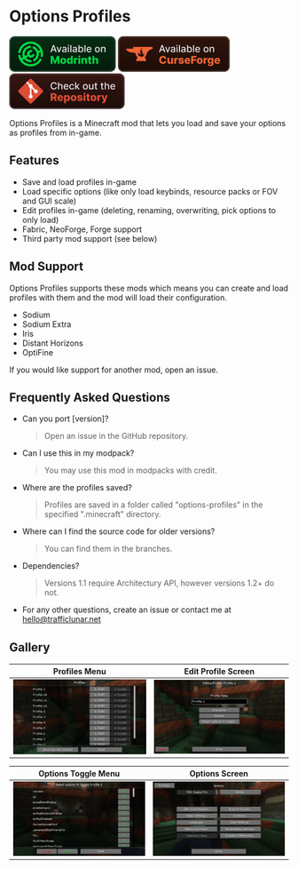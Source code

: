 # Options Profiles

[![Modrinth](https://github.com/intergrav/devins-badges/blob/v3/assets/cozy/available/modrinth_64h.png?raw=true)](https://modrinth.com/mod/options-profiles)
[![Curseforge](https://github.com/intergrav/devins-badges/blob/v3/assets/cozy/available/curseforge_64h.png?raw=true)](https://curseforge.com/minecraft/mc-mods/options-profiles)
[![GitHub](https://github.com/intergrav/devins-badges/blob/v3/assets/cozy/available/git_64h.png?raw=true)](https://github.com/trafficlunar/options-profiles)

Options Profiles is a Minecraft mod that lets you load and save your options as profiles from in-game.

## Features
- Save and load profiles in-game
- Load specific options (like only load keybinds, resource packs or FOV and GUI scale)
- Edit profiles in-game (deleting, renaming, overwriting, pick options  to only load)
- Fabric, NeoForge, Forge support
- Third party mod support (see below)

## Mod Support
Options Profiles supports these mods which means you can create and load profiles with them and the mod will load their configuration.

- Sodium
- Sodium Extra
- Iris
- Distant Horizons
- OptiFine

If you would like support for another mod, open an issue.

## Frequently Asked Questions
- Can you port [version]?
    > Open an issue in the GitHub repository.
- Can I use this in my modpack?
    > You may use this mod in modpacks with credit.
- Where are the profiles saved?
    > Profiles are saved in a folder called "options-profiles" in the specified ".minecraft" directory.
- Where can I find the source code for older versions?
    > You can find them in the branches.
- Dependencies?
    > Versions 1.1 require Architectury API, however versions 1.2+ do not.
- For any other questions, create an issue or contact me at hello@trafficlunar.net

## Gallery

Profiles Menu              | Edit Profile Screen       
:-------------------------:|:-------------------------:
<img src="gallery/profiles-menu.png" alt="profiles list"/> | <img src="gallery/edit-profile-screen.png" alt="edit profile screen"/>

Options Toggle Menu        | Options Screen     
:-------------------------:|:-------------------------:
<img src="gallery/options-toggle-menu.png" alt="options toggle menu"/> | <img src="gallery/options-screen.png" alt="options screen"/>
